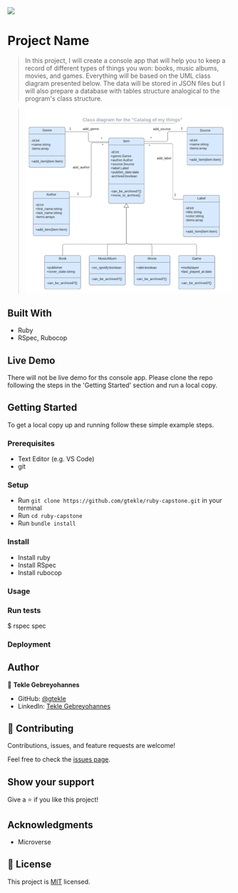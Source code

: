 ![](https://img.shields.io/badge/Microverse-blueviolet)

# Project Name

> In this project, I will create a console app that will help you to keep a record of different types of things you won: books, music albums, movies, and games. Everything will be based on the UML class diagram presented below. The data will be stored in JSON files but I will also prepare a database with tables structure analogical to the program's class structure.

> ![UML Class Diagram](./catalog_of_my_things.png)


## Built With

- Ruby
- RSpec, Rubocop

## Live Demo

There will not be live demo for ths console app. Please clone the repo following the steps in the 'Getting Started' section and run a local copy.


## Getting Started

To get a local copy up and running follow these simple example steps.

### Prerequisites
- Text Editor (e.g. VS Code)
- git
### Setup
- Run ```git clone https://github.com/gtekle/ruby-capstone.git``` in your terminal
- Run ```cd ruby-capstone```
- Run ```bundle install```

### Install
 - Install ruby
 - Install RSpec
 - Install rubocop
### Usage

### Run tests
$ rspec spec

### Deployment


## Author

👤 **Tekle Gebreyohannes**

- GitHub: [@gtekle](https://github.com/gtekle)
- LinkedIn: [Tekle Gebreyohannes](https://linkedin.com/in/gtekle)

## 🤝 Contributing

Contributions, issues, and feature requests are welcome!

Feel free to check the [issues page](../../issues/).

## Show your support

Give a ⭐️ if you like this project!

## Acknowledgments

- Microverse

## 📝 License

This project is [MIT](./MIT.md) licensed.
